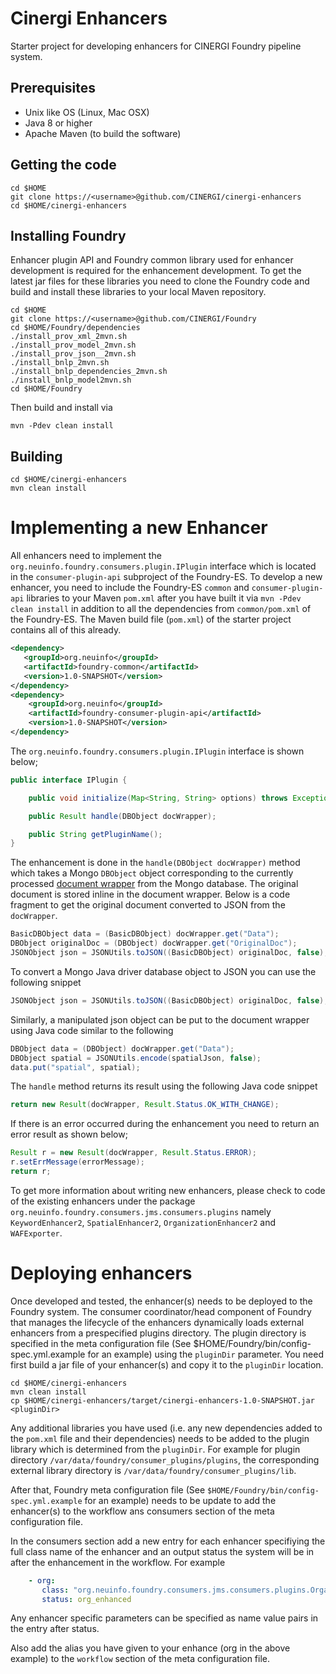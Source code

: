Cinergi Enhancers
=================

Starter project for developing enhancers for CINERGI Foundry pipeline system.

Prerequisites
-------------

* Unix like OS (Linux, Mac OSX)
* Java 8 or higher
* Apache Maven (to build the software)


Getting the code
----------------

    cd $HOME
    git clone https://<username>@github.com/CINERGI/cinergi-enhancers
    cd $HOME/cinergi-enhancers

Installing Foundry 
------------------

Enhancer plugin API and Foundry common library used for enhancer development is required for the enhancement development. To get the latest jar files for these libraries you need to clone the Foundry code and build and install these libraries to your local Maven repository.

    cd $HOME
    git clone https://<username>@github.com/CINERGI/Foundry
    cd $HOME/Foundry/dependencies
    ./install_prov_xml_2mvn.sh
    ./install_prov_model_2mvn.sh
    ./install_prov_json__2mvn.sh
    ./install_bnlp_2mvn.sh
    ./install_bnlp_dependencies_2mvn.sh
    ./install_bnlp_model2mvn.sh
    cd $HOME/Foundry

Then build and install via

    mvn -Pdev clean install

Building
--------

    cd $HOME/cinergi-enhancers
    mvn clean install


# Implementing a new Enhancer

All enhancers need to implement the `org.neuinfo.foundry.consumers.plugin.IPlugin` interface which is located 
in the `consumer-plugin-api` subproject of the Foundry-ES. To develop a new enhancer, you need to include 
the Foundry-ES `common` and `consumer-plugin-api` libraries to your Maven `pom.xml` after you have built it 
via `mvn -Pdev clean install` in addition to all the dependencies from `common/pom.xml` of the Foundry-ES. The Maven build file (`pom.xml`) of the 
starter project contains all of this already.

```xml
<dependency>
   <groupId>org.neuinfo</groupId>
   <artifactId>foundry-common</artifactId>
   <version>1.0-SNAPSHOT</version>
</dependency>
<dependency>
    <groupId>org.neuinfo</groupId>
    <artifactId>foundry-consumer-plugin-api</artifactId>
    <version>1.0-SNAPSHOT</version>
</dependency>

```

The `org.neuinfo.foundry.consumers.plugin.IPlugin` interface is shown below; 

```java
public interface IPlugin {

    public void initialize(Map<String, String> options) throws Exception;

    public Result handle(DBObject docWrapper);

    public String getPluginName();
}
```

The enhancement is done in the `handle(DBObject docWrapper)` method which takes a Mongo `DBObject` 
object corresponding to the currently processed [document wrapper](doc/doc_ingestion.md) from the Mongo database. 
The original document is stored inline in the document wrapper. 
Below is a code fragment to get the original document converted to JSON from the `docWrapper`.

```java
BasicDBObject data = (BasicDBObject) docWrapper.get("Data");
DBObject originalDoc = (DBObject) docWrapper.get("OriginalDoc");
JSONObject json = JSONUtils.toJSON((BasicDBObject) originalDoc, false);

```

To convert a Mongo Java driver database object to JSON you can use the following snippet

```java
JSONObject json = JSONUtils.toJSON((BasicDBObject) originalDoc, false);
```

Similarly, a manipulated json object can be put to the document wrapper using Java code similar to the following

```java
DBObject data = (DBObject) docWrapper.get("Data");
DBObject spatial = JSONUtils.encode(spatialJson, false);
data.put("spatial", spatial);
```

The `handle` method returns its result using the following Java code snippet

```java
return new Result(docWrapper, Result.Status.OK_WITH_CHANGE);
```

If there is an error occurred during the enhancement you need to return an error result as shown below;

```java
Result r = new Result(docWrapper, Result.Status.ERROR);
r.setErrMessage(errorMessage);
return r;
```

To get more information about writing new enhancers, please check to code of the existing enhancers under the 
package `org.neuinfo.foundry.consumers.jms.consumers.plugins` namely 
`KeywordEnhancer2`, `SpatialEnhancer2`, `OrganizationEnhancer2` and `WAFExporter`.

# Deploying enhancers

Once developed and tested, the enhancer(s) needs to be deployed to the Foundry system. The consumer coordinator/head component of Foundry that manages the lifecycle of the enhancers dynamically loads external enhancers from a prespecified plugins directory. The plugin directory is specified in the meta configuration file (See $HOME/Foundry/bin/config-spec.yml.example for an example) using the `pluginDir` parameter. 
You need first build a jar file of your enhancer(s) and copy it to the `pluginDir` location. 

    cd $HOME/cinergi-enhancers
    mvn clean install
    cp $HOME/cinergi-enhancers/target/cinergi-enhancers-1.0-SNAPSHOT.jar <pluginDir>

Any additional libraries you have used (i.e. any new dependencies added to the `pom.xml` file and their dependencies) needs to be added to the plugin library which is determined from the `pluginDir`. For example for plugin directory `/var/data/foundry/consumer_plugins/plugins`, the corresponding external library directory is `/var/data/foundry/consumer_plugins/lib`.

After that, Foundry meta configuration file (See `$HOME/Foundry/bin/config-spec.yml.example` for an example) needs to be update to add the enhancer(s) to the 
workflow ans consumers section of the meta configuration file. 

In the consumers section add a new entry for each enhancer specifiying the full class name of the enhancer and an output status the system will be in after the enhancement in the workflow. For example

```YAML
    - org:
       class: "org.neuinfo.foundry.consumers.jms.consumers.plugins.OrganizationEnhancer2"
       status: org_enhanced

```
Any enhancer specific parameters can be specified as name value pairs in the entry after status.

Also add the alias you have given to your enhance (org in the above example) to the `workflow` section of the meta configuration file.


    






